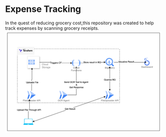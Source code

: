 # Expense Tracking

In the quest of reducing grocery cost,this repository was created to help track expenses by scanning grocery receipts.  
![img.png](img/img.png)
